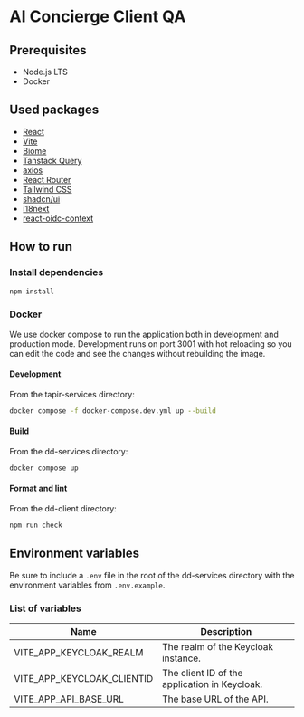 # AI Concierge Client QA

## Prerequisites

- Node.js LTS
- Docker

## Used packages

- [React](https://react.dev/)
- [Vite](https://vitejs.dev/)
- [Biome](https://biomejs.dev/)
- [Tanstack Query](https://tanstack.com/query)
- [axios](https://axios-http.com/)
- [React Router](https://reactrouter.com/)
- [Tailwind CSS](https://tailwindcss.com/)
- [shadcn/ui](https://ui.shadcn.com/)
- [i18next](https://www.i18next.com/)
- [react-oidc-context](https://github.com/authts/react-oidc-context?tab=readme-ov-file#documentation)

## How to run

### Install dependencies

```bash
npm install
```

### Docker

We use docker compose to run the application both in development and production mode.
Development runs on port 3001 with hot reloading so you can edit the code and see the changes without rebuilding the image.

#### Development

From the tapir-services directory:

```bash
docker compose -f docker-compose.dev.yml up --build
```

#### Build

From the dd-services directory:

```bash
docker compose up
```

#### Format and lint

From the dd-client directory:

```bash
npm run check
```

## Environment variables

Be sure to include a `.env` file in the root of the dd-services directory with the environment variables from `.env.example`.

### List of variables

| Name | Description |
| ---- | ----------- |
| VITE_APP_KEYCLOAK_REALM | The realm of the Keycloak instance. |
| VITE_APP_KEYCLOAK_CLIENTID | The client ID of the application in Keycloak. |
| VITE_APP_API_BASE_URL | The base URL of the API. |
